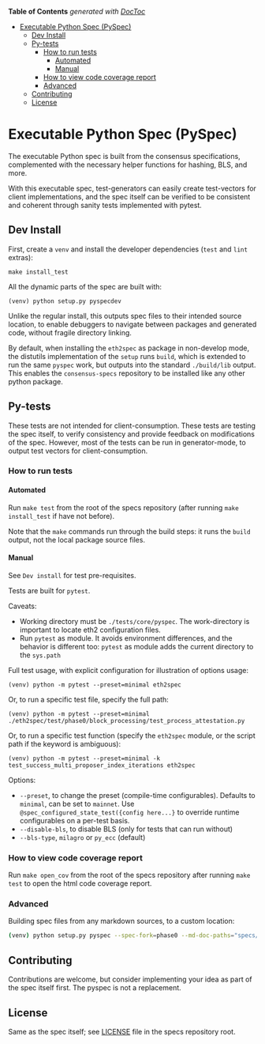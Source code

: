 <!-- START doctoc generated TOC please keep comment here to allow auto update -->
<!-- DON'T EDIT THIS SECTION, INSTEAD RE-RUN doctoc TO UPDATE -->
**Table of Contents**  *generated with [DocToc](https://github.com/thlorenz/doctoc)*

- [Executable Python Spec (PySpec)](#executable-python-spec-pyspec)
  - [Dev Install](#dev-install)
  - [Py-tests](#py-tests)
    - [How to run tests](#how-to-run-tests)
      - [Automated](#automated)
      - [Manual](#manual)
    - [How to view code coverage report](#how-to-view-code-coverage-report)
    - [Advanced](#advanced)
  - [Contributing](#contributing)
  - [License](#license)

<!-- END doctoc generated TOC please keep comment here to allow auto update -->

# Executable Python Spec (PySpec)

The executable Python spec is built from the consensus specifications,
 complemented with the necessary helper functions for hashing, BLS, and more.

With this executable spec,
 test-generators can easily create test-vectors for client implementations,
 and the spec itself can be verified to be consistent and coherent through sanity tests implemented with pytest.

## Dev Install

First, create a `venv` and install the developer dependencies (`test` and `lint` extras):

```shell
make install_test
```

All the dynamic parts of the spec are built with:

```shell
(venv) python setup.py pyspecdev
```

Unlike the regular install, this outputs spec files to their intended source location,
to enable debuggers to navigate between packages and generated code, without fragile directory linking.

By default, when installing the `eth2spec` as package in non-develop mode,
the distutils implementation of the `setup` runs `build`, which is extended to run the same `pyspec` work,
but outputs into the standard `./build/lib` output.
This enables the `consensus-specs` repository to be installed like any other python package.


## Py-tests

These tests are not intended for client-consumption.
These tests are testing the spec itself, to verify consistency and provide feedback on modifications of the spec.
However, most of the tests can be run in generator-mode, to output test vectors for client-consumption.

### How to run tests

#### Automated

Run `make test` from the root of the specs repository (after running `make install_test` if have not before).

Note that the `make` commands run through the build steps: it runs the `build` output, not the local package source files.

#### Manual

See `Dev install` for test pre-requisites.

Tests are built for `pytest`.

Caveats:
- Working directory must be `./tests/core/pyspec`. The work-directory is important to locate eth2 configuration files.
- Run `pytest` as module. It avoids environment differences, and the behavior is different too:
  `pytest` as module adds the current directory to the `sys.path`

Full test usage, with explicit configuration for illustration of options usage:
```shell
(venv) python -m pytest --preset=minimal eth2spec
```

Or, to run a specific test file, specify the full path:
```shell
(venv) python -m pytest --preset=minimal ./eth2spec/test/phase0/block_processing/test_process_attestation.py
```

Or, to run a specific test function (specify the `eth2spec` module, or the script path if the keyword is ambiguous):
```shell
(venv) python -m pytest --preset=minimal -k test_success_multi_proposer_index_iterations eth2spec
```

Options:
- `--preset`, to change the preset (compile-time configurables). Defaults to `minimal`, can be set to `mainnet`.
  Use `@spec_configured_state_test({config here...}` to override runtime configurables on a per-test basis.
- `--disable-bls`, to disable BLS (only for tests that can run without)
- `--bls-type`, `milagro` or `py_ecc` (default)

### How to view code coverage report

Run `make open_cov` from the root of the specs repository after running `make test` to open the html code coverage report.

### Advanced

Building spec files from any markdown sources, to a custom location:
```bash
(venv) python setup.py pyspec --spec-fork=phase0 --md-doc-paths="specs/phase0/beacon-chain.md specs/phase0/fork-choice.md" --out-dir=my_spec_dir
```

## Contributing

Contributions are welcome, but consider implementing your idea as part of the spec itself first.
The pyspec is not a replacement.


## License

Same as the spec itself; see [LICENSE](../../../LICENSE) file in the specs repository root.
